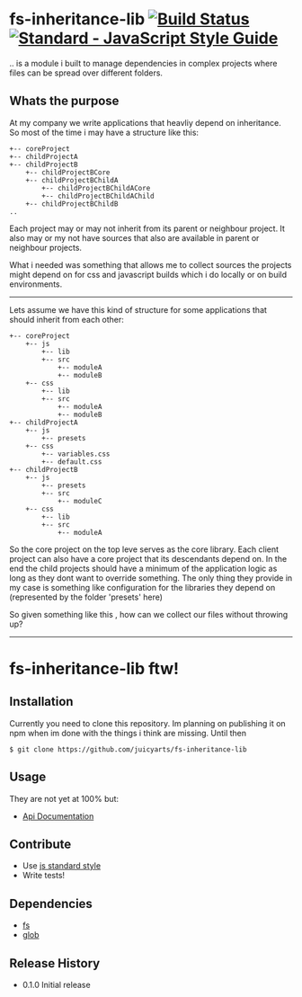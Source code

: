 # fs-inheritance-lib [![Build Status](https://travis-ci.org/juicyarts/fs-inheritance-lib.svg?branch=master)](https://travis-ci.org/juicyarts/fs-inheritance-lib) [![Standard - JavaScript Style Guide](https://img.shields.io/badge/code%20style-standard-brightgreen.svg)](http://standardjs.com/)
.. is a module i built to manage dependencies in complex projects where files can be spread over different folders.

## Whats the purpose
At my company we write applications that heavliy depend on inheritance.
So most of the time i may have a structure like this:

```
+-- coreProject
+-- childProjectA
+-- childProjectB
    +-- childProjectBCore
    +-- childProjectBChildA
        +-- childProjectBChildACore
        +-- childProjectBChildAChild
    +-- childProjectBChildB
..
``` 

Each project may or may not inherit from its parent or neighbour project.
It also may or my not have sources that also are available in parent or neighbour projects.

What i needed was something that allows me to collect sources the projects might depend on for css and javascript builds which i do locally 
or on build environments.

----

Lets assume we have this kind of structure for some applications that should inherit from each other:
```
+-- coreProject
    +-- js
        +-- lib
        +-- src
            +-- moduleA
            +-- moduleB
    +-- css
        +-- lib
        +-- src
            +-- moduleA
            +-- moduleB
+-- childProjectA
    +-- js
        +-- presets
    +-- css
        +-- variables.css
        +-- default.css
+-- childProjectB
    +-- js
        +-- presets
        +-- src
            +-- moduleC
    +-- css
        +-- lib
        +-- src
            +-- moduleA
``` 
So the core project on the top leve serves as the core library. Each client project can also have a core project that its descendants
depend on.
In the end the child projects should have a minimum of the application logic as long as they dont want to override something.
The only thing they provide in my case is something like configuration for the libraries they depend on (represented by the folder 'presets' here)

So given something like this , how can we collect our files without throwing up?

---

# fs-inheritance-lib ftw!

## Installation
Currently you need to clone this repository. Im planning on publishing it on npm when im done with the things i think are missing.
Until then
```
$ git clone https://github.com/juicyarts/fs-inheritance-lib 
```
<!--## Installation via Npm (not possible yet)
```
npm install fsInheritanceLib --save-dev
````-->

## Usage
They are not yet at 100% but:
* [Api Documentation](docs/api.md)

## Contribute
* Use [js standard style](http://standardjs.com/)
* Write tests!

## Dependencies
* [fs](https://nodejs.org/api/fs.html)
* [glob](https://www.npmjs.com/package/glob)

## Release History

* 0.1.0 Initial release
